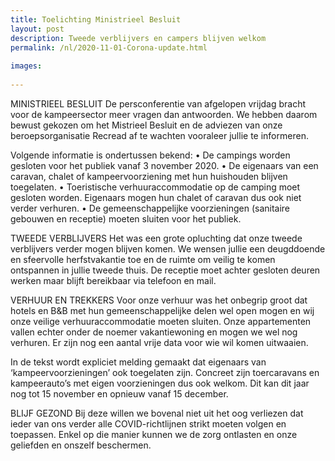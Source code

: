 ```yaml
---
title: Toelichting Ministrieel Besluit
layout: post
description: Tweede verblijvers en campers blijven welkom
permalink: /nl/2020-11-01-Corona-update.html
    
images:   
    
---
```


MINISTRIEEL BESLUIT
De persconferentie van afgelopen vrijdag bracht voor de kampeersector meer vragen dan antwoorden. We hebben daarom bewust gekozen om het Mistrieel Besluit en de adviezen van onze beroepsorganisatie Recread af te wachten vooraleer jullie te informeren.

Volgende informatie is ondertussen bekend:
    • De campings worden gesloten voor het publiek vanaf 3 november 2020.
    • De eigenaars van een caravan, chalet of kampeervoorziening met hun huishouden blijven toegelaten. 
    • Toeristische verhuuraccommodatie op de camping moet gesloten worden. Eigenaars mogen hun chalet of caravan dus ook niet verder verhuren.
    • De gemeenschappelijke voorzieningen (sanitaire gebouwen en receptie) moeten sluiten voor het publiek.

TWEEDE VERBLIJVERS
Het was een grote opluchting dat onze tweede verblijvers verder mogen blijven komen. We wensen jullie een deugddoende en sfeervolle herfstvakantie toe en de ruimte om veilig te komen ontspannen in jullie tweede thuis.
De receptie moet achter gesloten deuren werken maar blijft bereikbaar via telefoon en mail.

VERHUUR EN TREKKERS
Voor onze verhuur was het onbegrip groot dat hotels en B&B met hun gemeenschappelijke delen wel open mogen en wij onze veilige verhuuraccommodatie moeten sluiten.
Onze appartementen vallen echter onder de noemer vakantiewoning en mogen we wel nog verhuren. Er zijn nog een aantal vrije data voor wie wil komen uitwaaien.

In de tekst wordt expliciet melding gemaakt dat eigenaars van ‘kampeervoorzieningen’ ook toegelaten zijn. Concreet zijn toercaravans en kampeerauto’s met eigen voorzieningen dus ook welkom. Dit kan dit jaar nog tot 15 november en opnieuw vanaf 15 december.

BLIJF GEZOND
Bij deze willen we bovenal niet uit het oog verliezen dat ieder van ons verder alle COVID-richtlijnen strikt moeten volgen en toepassen. Enkel op die manier kunnen we de zorg ontlasten en onze geliefden en onszelf beschermen.




